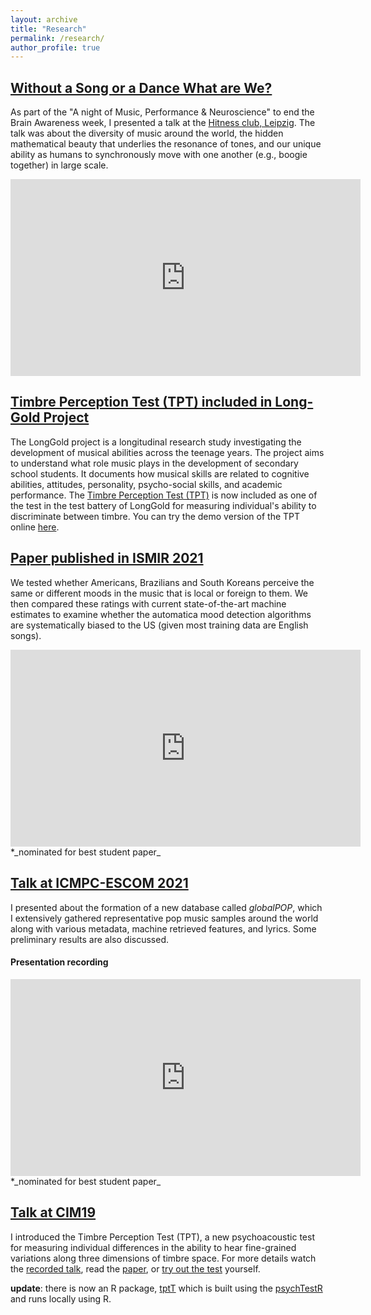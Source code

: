 ```yaml
---
layout: archive
title: "Research"
permalink: /research/
author_profile: true
---
```

## [Without a Song or a Dance What are We?](https://www.youtube.com/watch?v=FrgLLuYOo6c)
As part of the "A night of Music, Performance & Neuroscience" to end the Brain Awareness week, I presented a talk 
at the [Hitness club, Leipzig](https://www.hitness.club/). 
The talk was about the diversity of music around the world, the hidden mathematical 
beauty that underlies the resonance of tones, 
and our unique ability as humans to synchronously move with one another (e.g., boogie together) in large scale.

<iframe width="560" height="315" src="https://www.youtube.com/embed/FrgLLuYOo6c" title="YouTube video player" frameborder="0" allow="accelerometer; autoplay; clipboard-write; encrypted-media; gyroscope; picture-in-picture" allowfullscreen></iframe>

## [Timbre Perception Test (TPT) included in Long-Gold Project](https://longgold.org/)
The LongGold project is a longitudinal research study investigating the development of musical abilities across the teenage years. 
The project aims to understand what role music plays in the development of secondary school students. 
It documents how musical skills are related to cognitive abilities, attitudes, personality, psycho-social skills, and academic performance. 
The [Timbre Perception Test (TPT)](https://link.springer.com/article/10.3758/s13414-020-02058-3) is now included as one of
the test in the test battery of LongGold for measuring individual's ability to discriminate between timbre.
You can try the demo version of the TPT online [here](https://shiny.gold-msi.org/longgold_demo/?test=TPT).

## [Paper published in ISMIR 2021](https://zenodo.org/record/5625680#.Yczt3BNKjys)
We tested whether Americans, Brazilians and South Koreans perceive the same or
different moods in the music that is local or foreign to them. We then compared
these ratings with current state-of-the-art machine estimates to examine whether
the automatica mood detection algorithms are systematically biased to the US 
(given most training data are English songs).

<iframe width="560" height="315" src="https://www.youtube.com/embed/SvYicYEYh3M" title="YouTube video player" frameborder="0" allow="accelerometer; autoplay; clipboard-write; encrypted-media; gyroscope; picture-in-picture" allowfullscreen></iframe>
*_nominated for best student paper_

## [Talk at ICMPC-ESCOM 2021](https://icmpc2021.sites.sheffield.ac.uk/)
I presented about the formation of a new database called _globalPOP_, 
which I extensively gathered representative pop music samples around the world along
with various metadata, machine retrieved features, and lyrics.
Some preliminary results are also discussed.

#### Presentation recording
<iframe width="560" height="315" src="https://www.youtube.com/embed/TIQkwEj6qF4" title="YouTube video player" frameborder="0" allow="accelerometer; autoplay; clipboard-write; encrypted-media; gyroscope; picture-in-picture" allowfullscreen></iframe>
*_nominated for best student paper_

## [Talk at CIM19](https://sites.google.com/view/cim19/home)
I introduced the Timbre Perception Test (TPT), a new psychoacoustic test for measuring
individual differences in the ability to hear fine-grained variations along
three dimensions of timbre space. For more details watch the [recorded talk](https://www.youtube.com/watch?v=O8m_uocI_gY),
read the [paper](https://link.springer.com/article/10.3758/s13414-020-02058-3),
or [try out the test](https://osf.io/9c8qz/wiki/home/) yourself.

**update**: there is now an R package, [tptT](https://github.com/harin-git/tptR) 
which is built using the [psychTestR](https://github.com/pmcharrison/psychTestR)
and runs locally using R.